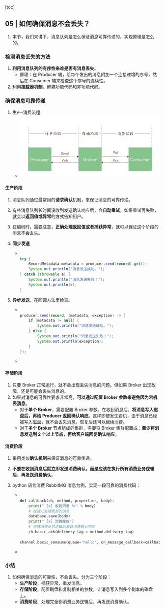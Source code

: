 [toc]

## 05 | 如何确保消息不会丢失？

1.  本节，我们来讲下，消息队列是怎么保证消息可靠传递的，实现原理是怎么的。

### 检测消息丢失的方法

1.  **利用消息队列的有序性来难是否有消息丢失**。
    -   原理：在 Producer 端，给每个发出的消息附加一个连接递增的序号，然后在 Consumer 端来检查这个序号的连续性。
2.  利用**挂载器机制**，解耦功能代码和非功能代码。

### 确保消息可靠传递

1.  生产-消费流程
    -   ![img](imgs/81a01f5218614efea2838b0808709205.jpg)

#### 生产阶段

1.  消息队列通过最常用的**请求确认**机制，来保证消息的可靠传递。

2.  有些消息队列长时间没收到发送确认响应后，会**自动重试**，如果重试再失败，就会以**返回值或异常**的方式告知用户。

3.  在编码时，需要注意，**正确处理返回值或者捕获异常**，就可以保证这个阶段的消息不会丢失。

4.  **同步发送**

    -   ```java
        
        try {
            RecordMetadata metadata = producer.send(record).get();
            System.out.println("消息发送成功。");
        } catch (Throwable e) {
            System.out.println("消息发送失败！");
            System.out.println(e);
        }
        ```

5.  **异步发送**，在回调方法里检查。

    -   ```java
        
        producer.send(record, (metadata, exception) -> {
            if (metadata != null) {
                System.out.println("消息发送成功。");
            } else {
                System.out.println("消息发送失败！");
                System.out.println(exception);
            }
        });
        ```

    -   

#### 存储阶段

1.  只要 Broker 正常运行，就不会出现丢失消息的问题。但如果 Broker 出现故障，还是可能会丢失消息的。
2.  如果对消息的可靠性要求非常高，**可以通过配置 Broker 参数来避免因为宕机丢消息**。
    -   对于**单个 Broker**，需要配置 Broker 参数，在收到消息后，**将消息写入磁盘后，再给 Producer 返回确认响应**。这样即使发生宕机，由于消息已经被写入磁盘，就不会丢失消息，恢复后还可以继续消费。
    -   对于**多个 Broker** 节点组成的集群，需要将 Broker 集群配置成：**至少将消息发送到 2 个以上节点，再给客户端回复确认响应**。

#### 消费阶段

1.  采用类似**确认机制**来保证消息的可靠传递。

2.  **不要在收到消息后就立即发送消费确认，而是应该在执行所有消费业务逻辑后，再发送消费确认**。

3.  python 语言消费 RabbitMQ 消息为例，实现一段可靠的消费代码：

    -   ```python
        
        def callback(ch, method, properties, body):
            print(" [x] 收到消息 %r" % body)
            # 在这儿处理收到的消息
            database.save(body)
            print(" [x] 消费完成")
            # 完成消费业务逻辑后发送消费确认响应
            ch.basic_ack(delivery_tag = method.delivery_tag)
        
        channel.basic_consume(queue='hello', on_message_callback=callback)
        ```

    -   

### 小结

1.  如何确保消息的可靠性，不会丢失。分为三个阶段：
    -   **生产阶段**，捕获异常，重发消息。
    -   **存储阶段**，配置刷盘和复制相关的参数，让消息写入到多个副本的磁盘上。
    -   **消费阶段**，处理完全部消费业务逻辑后，再发送消费确认。

